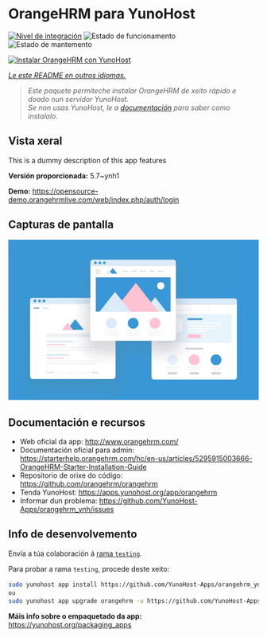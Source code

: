 <!--
NOTA: Este README foi creado automáticamente por <https://github.com/YunoHost/apps/tree/master/tools/readme_generator>
NON debe editarse manualmente.
-->

# OrangeHRM para YunoHost

[![Nivel de integración](https://apps.yunohost.org/badge/integration/orangehrm)](https://ci-apps.yunohost.org/ci/apps/orangehrm/)
![Estado de funcionamento](https://apps.yunohost.org/badge/state/orangehrm)
![Estado de mantemento](https://apps.yunohost.org/badge/maintained/orangehrm)

[![Instalar OrangeHRM con YunoHost](https://install-app.yunohost.org/install-with-yunohost.svg)](https://install-app.yunohost.org/?app=orangehrm)

*[Le este README en outros idiomas.](./ALL_README.md)*

> *Este paquete permíteche instalar OrangeHRM de xeito rápido e doado nun servidor YunoHost.*  
> *Se non usas YunoHost, le a [documentación](https://yunohost.org/install) para saber como instalalo.*

## Vista xeral

This is a dummy description of this app features


**Versión proporcionada:** 5.7~ynh1

**Demo:** <https://opensource-demo.orangehrmlive.com/web/index.php/auth/login>

## Capturas de pantalla

![Captura de pantalla de OrangeHRM](./doc/screenshots/example.jpg)

## Documentación e recursos

- Web oficial da app: <http://www.orangehrm.com/>
- Documentación oficial para admin: <https://starterhelp.orangehrm.com/hc/en-us/articles/5295915003666-OrangeHRM-Starter-Installation-Guide>
- Repositorio de orixe do código: <https://github.com/orangehrm/orangehrm>
- Tenda YunoHost: <https://apps.yunohost.org/app/orangehrm>
- Informar dun problema: <https://github.com/YunoHost-Apps/orangehrm_ynh/issues>

## Info de desenvolvemento

Envía a túa colaboración á [rama `testing`](https://github.com/YunoHost-Apps/orangehrm_ynh/tree/testing).

Para probar a rama `testing`, procede deste xeito:

```bash
sudo yunohost app install https://github.com/YunoHost-Apps/orangehrm_ynh/tree/testing --debug
ou
sudo yunohost app upgrade orangehrm -u https://github.com/YunoHost-Apps/orangehrm_ynh/tree/testing --debug
```

**Máis info sobre o empaquetado da app:** <https://yunohost.org/packaging_apps>
